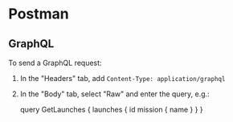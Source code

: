 # Postman

## GraphQL

To send a GraphQL request:

1. In the "Headers" tab, add `Content-Type: application/graphql`
2. In the "Body" tab, select "Raw" and enter the query, e.g.:

	query GetLaunches {
		launches {
			id
			mission {
			  name
			}
		}
	}
